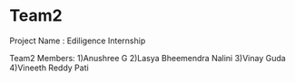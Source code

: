 # Team2

Project Name : Ediligence Internship

Team2 Members: 
1)Anushree G
2)Lasya Bheemendra Nalini
3)Vinay Guda
4)Vineeth Reddy Pati

